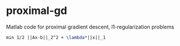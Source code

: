 # proximal-gd
Matlab code for proximal gradient descent, l1-regularization problems
```latex
min 1/2 ||Ax-b||_2^2 + \lambda*||x||_1
```
